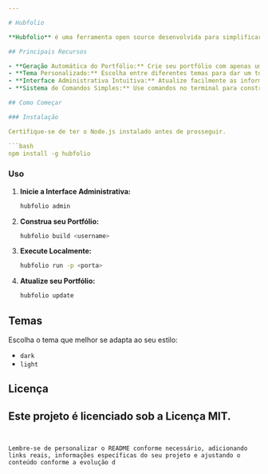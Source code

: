 ```yaml
---

# Hubfolio

**Hubfolio** é uma ferramenta open source desenvolvida para simplificar a criação e manutenção de portfólios online, especialmente para desenvolvedores backend que desejam uma solução fácil e automática.

## Principais Recursos

- **Geração Automática do Portfólio:** Crie seu portfólio com apenas um comando, usando informações do seu perfil GitHub.
- **Tema Personalizado:** Escolha entre diferentes temas para dar um toque pessoal ao seu portfólio.
- **Interface Administrativa Intuitiva:** Atualize facilmente as informações do seu portfólio usando a interface administrativa integrada.
- **Sistema de Comandos Simples:** Use comandos no terminal para construir, executar e atualizar seu portfólio.

## Como Começar

### Instalação

Certifique-se de ter o Node.js instalado antes de prosseguir.

```bash
npm install -g hubfolio
```

### Uso

1. **Inicie a Interface Administrativa:**
   ```bash
   hubfolio admin
   ```

2. **Construa seu Portfólio:**
   ```bash
   hubfolio build <username>
   ```

3. **Execute Localmente:**
   ```bash
   hubfolio run -p <porta>
   ```

4. **Atualize seu Portfólio:**
   ```bash
   hubfolio update
   ```

## Temas

Escolha o tema que melhor se adapta ao seu estilo:

- `dark`
- `light`

## Licença

Este projeto é licenciado sob a Licença MIT.
---
```


Lembre-se de personalizar o README conforme necessário, adicionando links reais, informações específicas do seu projeto e ajustando o conteúdo conforme a evolução d
